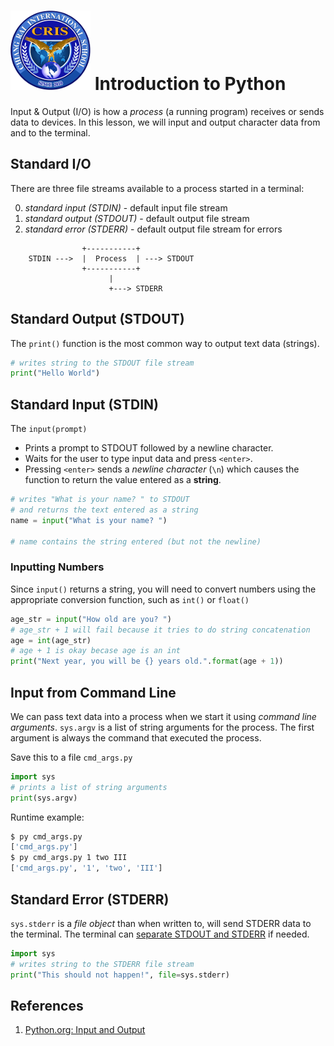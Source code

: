 # ![Chiang Rai International School](../images/logo.png?raw=true) Introduction to Python

Input & Output (I/O) is how a *process* (a running program) receives or sends data to devices.
In this lesson, we will input and output character data from and to the terminal.

## Standard I/O

There are three file streams available to a process started in a terminal:

0. *standard input (STDIN)* - default input file stream
1. *standard output (STDOUT)* - default output file stream
2. *standard error (STDERR)* - default output file stream for errors

```
                +-----------+
    STDIN --->  |  Process  | ---> STDOUT 
                +-----------+
                      |
                      +---> STDERR
```

## Standard Output (STDOUT)

The `print()` function is the most common way to output text data (strings).

```python
# writes string to the STDOUT file stream
print("Hello World")
```

## Standard Input (STDIN)

The `input(prompt)`

* Prints a prompt to STDOUT followed by a newline character.
* Waits for the user to type input data and press `<enter>`.
* Pressing `<enter>` sends a *newline character* (`\n`) which causes
  the function to return the value entered as a **string**.

```python
# writes "What is your name? " to STDOUT
# and returns the text entered as a string
name = input("What is your name? ")

# name contains the string entered (but not the newline)
```

### Inputting Numbers

Since `input()` returns a string, you will need to convert numbers using
the appropriate conversion function, such as `int()` or `float()`

```python
age_str = input("How old are you? ")
# age_str + 1 will fail because it tries to do string concatenation
age = int(age_str)
# age + 1 is okay becase age is an int
print("Next year, you will be {} years old.".format(age + 1))
```

## Input from Command Line

We can pass text data into a process when we start it using *command line arguments*.
`sys.argv` is a list of string arguments for the process. The first argument is always
the command that executed the process.

Save this to a file `cmd_args.py`

```python
import sys
# prints a list of string arguments
print(sys.argv)
```

Runtime example:

```bash
$ py cmd_args.py
['cmd_args.py']
$ py cmd_args.py 1 two III
['cmd_args.py', '1', 'two', 'III']
```

## Standard Error (STDERR)

`sys.stderr` is a *file object* than when written to, will send
STDERR data to the terminal. The terminal can
[separate STDOUT and STDERR](https://tldp.org/HOWTO/Bash-Prog-Intro-HOWTO-3.html)
if needed.

```python
import sys
# writes string to the STDERR file stream
print("This should not happen!", file=sys.stderr)
```

## References

1. [Python.org: Input and Output](https://docs.python.org/3/tutorial/inputoutput.html)

